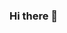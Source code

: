 ### Hi there 👋

<!--
**jerwinparker/JerwinParker** is a ✨ _special_ ✨ repository because its `README.md` (this file) appears on your GitHub profile.


  😄 I currently work at SSW! https://www.ssw.com.au 
- 👯 I’m looking to collaborate to improve SSW RUles www.ssw.com.au/rules 
- 💬 Ask me about Marketing Strategy, Innovation, Design Thinking, Office 365.
- 📫 How to reach me: www.linkedin.com/in/jerwinparker 
- 😄 I currently work at SSW! 
- ⚡ Fun fact: I once jumped out of a plane. And survived. 

Cheers, 
Jerwin
